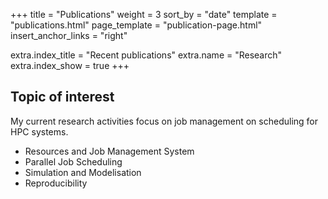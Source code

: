 +++
title = "Publications"
weight = 3
sort_by = "date"
template = "publications.html"
page_template = "publication-page.html"
insert_anchor_links = "right"

extra.index_title = "Recent publications"
extra.name = "Research"
extra.index_show = true
+++

## Topic of interest

My current research activities focus on job management on scheduling for HPC
systems.

- Resources and Job Management System
- Parallel Job Scheduling
- Simulation and Modelisation
- Reproducibility
